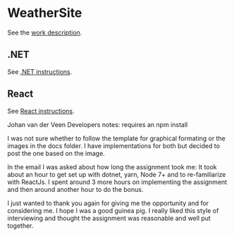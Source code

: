 # WeatherSite

See the [work description](docs/WorkDescription.md).

## .NET

See [.NET instructions](dotnet/README.md).

## React

See [React instructions](react/weather-site/README.md).

Johan van der Veen
Developers notes:
requires an npm install 

I was not sure whether to follow the template for graphical formating or the images in the docs folder.
I have implementations for both but decided to post the one based on the image.

In the email I was asked about how long the assignment took me:
It took about an hour to get set up with dotnet, yarn, Node 7+ and to re-familiarize with ReactJs. I spent around 3 more hours on implementing the assignment and then around another hour to do the bonus.

I just wanted to thank you again for giving me the opportunity and for considering me.  I hope I was a good guinea pig.  I really liked this style of interviewing and thought the assignment was reasonable and well put together.
